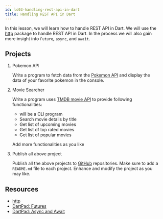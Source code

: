 ```yaml
---
id: ls03-handling-rest-api-in-dart
title: Handling REST API in Dart
---
```


In this lesson, we will learn how to handle REST API in Dart. We will use the [http](https://pub.dev/packages/http) package to handle REST API in Dart. In the process we will also gain more insight into `Future`, `async`, and `await`.

## Projects

1. Pokemon API

   Write a program to fetch data from the [Pokemon API](https://pokeapi.co/docs/v2) and display the data of your favorite pokemon in the console.

2. Movie Searcher

   Write a program uses [TMDB movie API](https://developers.themoviedb.org/3) to provide following functionalities:

   - will be a CLI program
   - Search movie details by title
   - Get list of upcoming movies
   - Get list of top rated movies
   - Get list of popular movies

   Add more functionalities as you like

3. Publish all above project

   Publish all the above projects to [GitHub](https://github.com) repositories. Make sure to add a `README.md` file to each project. Enhance and modify the project as you may like.

## Resources

- [http](https://pub.dev/packages/http)
- [DartPad: Futures](https://dartpad.dev/futures)
- [DartPad: Async and Await](https://dartpad.dev/async-await)
